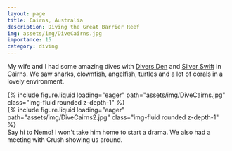 ```yaml
---
layout: page
title: Cairns, Australia
description: Diving the Great Barrier Reef
img: assets/img/DiveCairns.jpg
importance: 15
category: diving
---
```


My wife and I had some amazing dives with [Divers Den](https://www.diversden.com.au/) and [Silver Swift](https://www.silverseries.com.au/silverswift-cairns/) in Cairns. We saw sharks, clownfish, angelfish, turtles and a lot of corals in a lovely environment.

<div class="row mt-3">
    <div class="col-sm mt-3 mt-md-0">
        {% include figure.liquid loading="eager" path="assets/img/DiveCairns.jpg" class="img-fluid rounded z-depth-1" %}
    </div>
    <div class="col-sm mt-3 mt-md-0">
        {% include figure.liquid loading="eager" path="assets/img/DiveCairns2.jpg" class="img-fluid rounded z-depth-1" %}
    </div>
</div>
<div class="caption">
    Say hi to Nemo! I won't take him home to start a drama. We also had a meeting with Crush showing us around.
</div>
